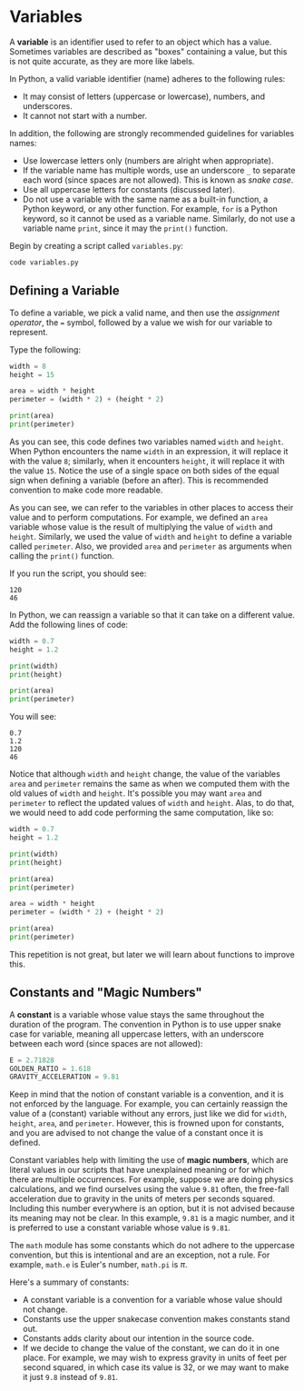 # Variables

A **variable** is an identifier used to refer to an object which has a value.
Sometimes variables are described as "boxes" containing a value, but
this is not quite accurate, as they are more like labels.

In Python, a valid variable identifier (name) adheres to the following rules:

- It may consist of letters (uppercase or lowercase), numbers, and underscores.
- It cannot not start with a number.

In addition, the following are strongly recommended guidelines for variables names:

- Use lowercase letters only (numbers are alright when appropriate).
- If the variable name has multiple words, use an underscore `_` to
separate each word (since spaces are not allowed). This is known as
*snake case*.
- Use all uppercase letters for constants (discussed later).
- Do not use a variable with the same name as a built-in function,
a Python keyword, or any other function. For example, `for` is a Python
keyword, so it cannot be used as a variable name. Similarly, do not
use a variable name `print`, since it may the `print()`
function.

Begin by creating a script called `variables.py`:

```bash
code variables.py
```

## Defining a Variable

To define a variable, we pick a valid name, and then use the *assignment operator*,
the `=` symbol, followed by a value we wish for our variable to represent.

Type the following:

```python
width = 8
height = 15

area = width * height
perimeter = (width * 2) + (height * 2)

print(area)
print(perimeter)
```

As you can see, this code defines two variables named `width` and `height`.
When Python encounters the name `width` in an expression, it will replace
it with the value `8`; similarly, when it encounters `height`, it will replace
it with the value `15`. Notice the use of a single space on both sides of the
equal sign when defining a variable (before an after). This is recommended
convention to make code more readable.

As you can see, we can refer to the variables in other places to access their
value and to perform computations. For example, we defined an `area` variable
whose value is the result of multiplying the value of `width` and `height`.
Similarly, we used the value of `width` and `height` to define a variable called
`perimeter`. Also, we provided `area` and `perimeter` as arguments when calling
the `print()` function.

If you run the script, you should see:

```text
120
46
```

In Python, we can reassign a variable so that it can take on a different value.
Add the following lines of code:

```python
width = 0.7
height = 1.2

print(width)
print(height)

print(area)
print(perimeter)
```

You will see:

```text
0.7
1.2
120
46
```

Notice that although `width` and `height` change, the value of the variables
`area` and `perimeter` remains the same as when we computed them with
the old values of `width` and `height`. It's possible you may want
`area` and `perimeter` to reflect the updated values of `width` and `height`.
Alas, to do that, we would need to add code performing the same computation,
like so:

```python
width = 0.7
height = 1.2

print(width)
print(height)

print(area)
print(perimeter)

area = width * height
perimeter = (width * 2) + (height * 2)

print(area)
print(perimeter)
```

This repetition is not great, but later we will learn about functions
to improve this.

## Constants and "Magic Numbers"

A **constant** is a variable whose value stays the same throughout the
duration of the program. The convention in Python is to use upper snake
case for variable, meaning all uppercase letters, with an underscore between
each word (since spaces are not allowed):

```python
E = 2.71828
GOLDEN_RATIO = 1.618
GRAVITY_ACCELERATION = 9.81
```

Keep in mind that the notion of constant variable is a convention, and
it is not enforced by the language. For example, you can certainly
reassign the value of a (constant) variable without any errors,
just like we did for `width`, `height`, `area`, and `perimeter`.
However, this is frowned upon for constants, and you are advised to not
change the value of a constant once it is defined.

Constant variables help with limiting the use of **magic numbers**,
which are literal values in our scripts that have unexplained meaning or for
which there are multiple occurrences. For example, suppose we are doing
physics calculations, and we find ourselves using the value `9.81` often, the
free-fall acceleration due to gravity in the units of meters per seconds squared.
Including this number everywhere is an option, but it is not advised because its
meaning may not be clear. In this example, `9.81` is a magic number, and it is
preferred to use a constant variable whose value is  `9.81`.

The `math` module has some constants which do not adhere to the uppercase
convention, but this is intentional and are an exception, not a rule.
For example, `math.e` is Euler's number, `math.pi` is $\pi$.

Here's a summary of constants:

- A constant variable is a convention for a variable whose value should not change.
- Constants use the upper snakecase convention makes constants stand out.
- Constants adds clarity about our intention in the source code.
- If we decide to change the value of the constant, we can do it in one place.
For example, we may wish to express gravity in units of feet per second squared,
in which case its value is 32, or we may want to make it just `9.8` instead of `9.81`.
